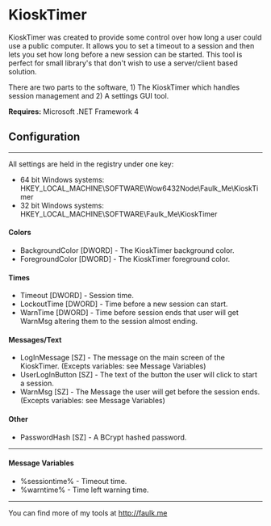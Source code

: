KioskTimer
===

KioskTimer was created to provide some control over how long a user could use a public computer. It allows you to set a timeout to a session and then lets you set how long before a new session can be started. This tool is perfect for small library's that don't wish to use a server/client based solution.

There are two parts to the software, 1) The KioskTimer which handles session management and 2) A settings GUI tool.

**Requires:** Microsoft .NET Framework 4


Configuration
---

***

All settings are held in the registry under one key:
* 64 bit Windows systems: HKEY_LOCAL_MACHINE\SOFTWARE\Wow6432Node\Faulk_Me\KioskTimer
* 32 bit Windows systems: HKEY_LOCAL_MACHINE\SOFTWARE\Faulk_Me\KioskTimer

#### Colors
* BackgroundColor [DWORD] - The KioskTimer background color.
* ForegroundColor [DWORD] - The KioskTimer foreground color.

#### Times
* Timeout [DWORD] - Session time.
* LockoutTime [DWORD] - Time before a new session can start.
* WarnTime [DWORD] - Time before session ends that user will get WarnMsg altering them to the session almost ending.


#### Messages/Text
* LogInMessage [SZ] - The message on the main screen of the KioskTimer. (Excepts variables: see Message Variables)
* UserLogInButton [SZ] - The text of the button the user will click to start a session.
* WarnMsg [SZ] - The Message the user will get before the session ends. (Excepts variables: see Message Variables)

#### Other
* PasswordHash [SZ] - A BCrypt hashed password.

***
#### Message Variables
* %sessiontime% - Timeout time.
* %warntime% - Time left warning time.

***

You can find more of my tools at http://faulk.me